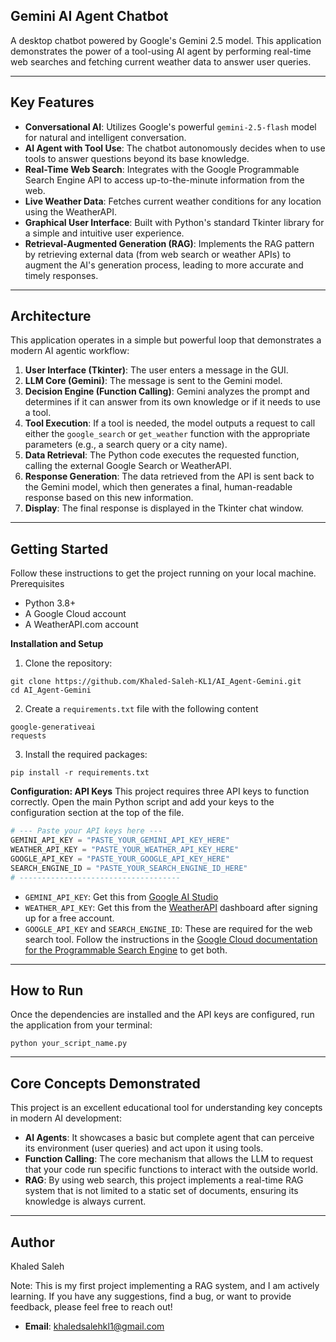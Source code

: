 ## Gemini AI Agent Chatbot
A desktop chatbot powered by Google's Gemini 2.5 model. This application demonstrates the power of a tool-using AI agent by performing real-time web searches and fetching current weather data to answer user queries.

---

## Key Features
- **Conversational AI**: Utilizes Google's powerful `gemini-2.5-flash` model for natural and intelligent conversation.
- **AI Agent with Tool Use**: The chatbot autonomously decides when to use tools to answer questions beyond its base knowledge.
- **Real-Time Web Search**: Integrates with the Google Programmable Search Engine API to access up-to-the-minute information from the web.
- **Live Weather Data**: Fetches current weather conditions for any location using the WeatherAPI.
- **Graphical User Interface**: Built with Python's standard Tkinter library for a simple and intuitive user experience.
- **Retrieval-Augmented Generation (RAG)**: Implements the RAG pattern by retrieving external data (from web search or weather APIs) to augment the AI's generation process, leading to more accurate and timely responses.

---

## Architecture
This application operates in a simple but powerful loop that demonstrates a modern AI agentic workflow:
1. **User Interface (Tkinter)**: The user enters a message in the GUI.
2. **LLM Core (Gemini)**: The message is sent to the Gemini model.
3. **Decision Engine (Function Calling)**: Gemini analyzes the prompt and determines if it can answer from its own knowledge or if it needs to use a tool.
4. **Tool Execution**: If a tool is needed, the model outputs a request to call either the `google_search` or `get_weather` function with the appropriate parameters (e.g., a search query or a city name).
5. **Data Retrieval**: The Python code executes the requested function, calling the external Google Search or WeatherAPI.
6. **Response Generation**: The data retrieved from the API is sent back to the Gemini model, which then generates a final, human-readable response based on this new information.
7. **Display**: The final response is displayed in the Tkinter chat window.

---

## Getting Started
Follow these instructions to get the project running on your local machine.
Prerequisites
- Python 3.8+
- A Google Cloud account
- A WeatherAPI.com account

**Installation and Setup**
1. Clone the repository:
```
git clone https://github.com/Khaled-Saleh-KL1/AI_Agent-Gemini.git
cd AI_Agent-Gemini
```

2. Create a `requirements.txt` file with the following content
```
google-generativeai
requests
```

3. Install the required packages:
```
pip install -r requirements.txt
```

**Configuration: API Keys**
This project requires three API keys to function correctly. Open the main Python script and add your keys to the configuration section at the top of the file.
```python
# --- Paste your API keys here ---
GEMINI_API_KEY = "PASTE_YOUR_GEMINI_API_KEY_HERE"
WEATHER_API_KEY = "PASTE_YOUR_WEATHER_API_KEY_HERE"
GOOGLE_API_KEY = "PASTE_YOUR_GOOGLE_API_KEY_HERE"
SEARCH_ENGINE_ID = "PASTE_YOUR_SEARCH_ENGINE_ID_HERE"
# ------------------------------------
```
- `GEMINI_API_KEY`: Get this from [Google AI Studio](https://aistudio.google.com/app/apikey?authuser=1)
- `WEATHER_API_KEY`: Get this from the [WeatherAPI](https://www.weatherapi.com/) dashboard after signing up for a free account.
- `GOOGLE_API_KEY` and `SEARCH_ENGINE_ID`: These are required for the web search tool. Follow the instructions in the [Google Cloud documentation for the Programmable Search Engine](https://developers.google.com/custom-search/v1/overview?authuser=1) to get both.

---

## How to Run
Once the dependencies are installed and the API keys are configured, run the application from your terminal:
```
python your_script_name.py
```

---

## Core Concepts Demonstrated
This project is an excellent educational tool for understanding key concepts in modern AI development:
- **AI Agents**: It showcases a basic but complete agent that can perceive its environment (user queries) and act upon it using tools.
- **Function Calling**: The core mechanism that allows the LLM to request that your code run specific functions to interact with the outside world.
- **RAG**: By using web search, this project implements a real-time RAG system that is not limited to a static set of documents, ensuring its knowledge is always current.

---

## Author
Khaled Saleh

Note: This is my first project implementing a RAG system, and I am actively learning. If you have any suggestions, find a bug, or want to provide feedback, please feel free to reach out!
- **Email**: khaledsalehkl1@gmail.com
